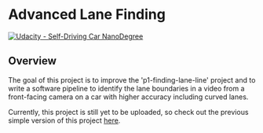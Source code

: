 # Advanced Lane Finding

[![Udacity - Self-Driving Car NanoDegree](https://s3.amazonaws.com/udacity-sdc/github/shield-carnd.svg)](http://www.udacity.com/drive)

## Overview
The goal of this project is to improve the 'p1-finding-lane-line' project and to write a software pipeline to identify the lane boundaries in a video from a front-facing camera on a car with higher accuracy including curved lanes.

Currently, this project is still yet to be uploaded, so check out the previous simple version of this project [here](http://code.tugan.me/finding-lane-line).

